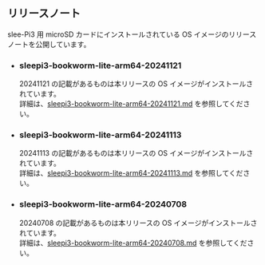 ## リリースノート
slee-Pi3 用 microSD カードにインストールされている OS イメージのリリースノートを公開しています。

* ### sleepi3-bookworm-lite-arm64-20241121
  20241121 の記載があるものは本リリースの OS イメージがインストールされています。  
  詳細は、[sleepi3-bookworm-lite-arm64-20241121.md](./sleepi3-bookworm-lite-arm64-20241121.md) を参照してください。

* ### sleepi3-bookworm-lite-arm64-20241113
  20241113 の記載があるものは本リリースの OS イメージがインストールされています。  
  詳細は、[sleepi3-bookworm-lite-arm64-20241113.md](./sleepi3-bookworm-lite-arm64-20241113.md) を参照してください。

* ### sleepi3-bookworm-lite-arm64-20240708
  20240708 の記載があるものは本リリースの OS イメージがインストールされています。  
  詳細は、[sleepi3-bookworm-lite-arm64-20240708.md](./sleepi3-bookworm-lite-arm64-20240708.md) を参照してください。

